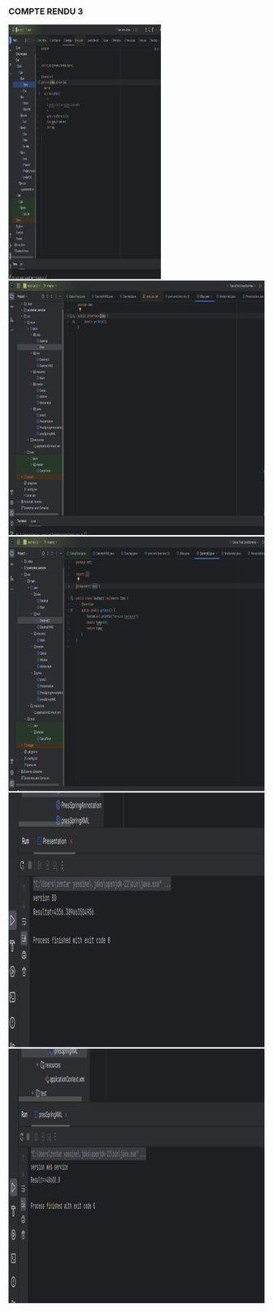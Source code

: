 <h3>COMPTE RENDU 3</h3>
<img src="Captures\11.png" width=300 height=500>
<img src="Captures\12.png" width=800 height=500>
<img src="Captures\13.png" width=800 height=500>
<img src="Captures\14.png" width=800 height=500>
<img src="Captures\15.png" width=800 height=500>


